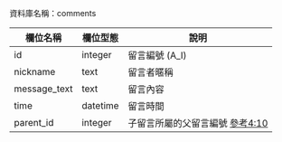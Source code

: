 資料庫名稱：comments

| 欄位名稱 | 欄位型態 | 說明 |
|----------|----------|------|
| id | integer | 留言編號 (A_I) |
| nickname | text | 留言者暱稱 |
| message_text | text | 留言內容 |
| time | datetime | 留言時間 |
| parent_id | integer | 子留言所屬的父留言編號 [參考4:10](https://youtu.be/Y-khHY5hFlA)|